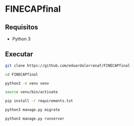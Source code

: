 # FINECAPfinal

## Requisitos
- Python 3

## Executar

```sh
git clone https://github.com/eduardalorranaf/FINECAPfinal

cd FINECAPfinal 

python3 -m venv venv

source venv/bin/activate

pip install -r requirements.txt

python3 manage.py migrate

python3 manage.py runserver
```
